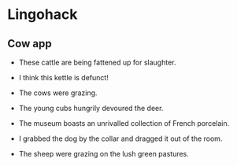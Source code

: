 # Lingohack

## Cow app

* These cattle are being fattened up for slaughter.

* I think this kettle is defunct!

* The cows were grazing.

* The young cubs hungrily devoured the deer.

* The museum boasts an unrivalled collection of French porcelain.

* I grabbed the dog by the collar and dragged it out of the room.

* The sheep were grazing on the lush green pastures.
